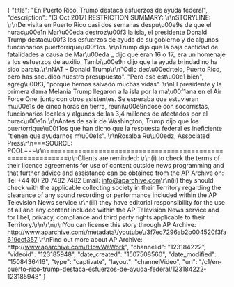 {
    "title": "En Puerto Rico, Trump destaca esfuerzos de ayuda federal",
    "description": "(3 Oct 2017) RESTRICTION SUMMARY: \r\nSTORYLINE: \r\nDe visita en Puerto Rico casi dos semanas despu\u00e9s de que el hurac\u00e1n Mar\u00eda destroz\u00f3 la isla, el presidente Donald Trump destac\u00f3 los esfuerzos de ayuda de su gobierno y de algunos funcionarios puertorrique\u00f1os. \r\nTrump dijo que la baja cantidad de fatalidades a causa de Mar\u00eda _ dijo que eran 16 o 17_ era un homenaje a los esfuerzos de auxilio. Tambi\u00e9n dijo que la ayuda brindad no ha sido barata.\r\nNAT - Donald Trump\r\n\"Odio dec\u00edrtelo, Puerto Rico, pero has sacudido nuestro presupuesto\". \"Pero eso est\u00e1 bien\", agreg\u00f3, \"porque hemos salvado muchas vidas\". \r\nEl presidente y la primera dama Melania Trump llegaron a la isla por la ma\u00f1ana en el Air Force One, junto con otros asistentes. Se esperaba que estuvieran m\u00e1s de cinco horas en tierra, reuni\u00e9ndose con socorristas, funcionarios locales y algunos de las 3,4 millones de afectados por el hurac\u00e1n.\r\nAntes de salir de Washington, Trump dijo que los puertorrique\u00f1os que han dicho que la respuesta federal es ineficiente \"tienen que ayudarnos m\u00e1s\". \r\nRosalba Ru\u00edz, Associated Press\r\n===SOURCE: POOL===\r\n===========================================================\r\nClients are reminded: \r\n(i) to check the terms of their licence agreements for use of content outside news programming and that further advice and assistance can be obtained from the AP Archive on: Tel +44 (0) 20 7482 7482 Email: info@aparchive.com\r\n(ii) they should check with the applicable collecting society in their Territory regarding the clearance of any sound recording or performance included within the AP Television News service \r\n(iii) they have editorial responsibility for the use of all and any content included within the AP Television News service and for libel, privacy, compliance and third party rights applicable to their Territory.\r\n\r\n\r\nYou can license this story through AP Archive: http:\/\/www.aparchive.com\/metadata\/youtube\/3f7ec7296ab2b004520f3fa619ccf357 \r\nFind out more about AP Archive: http:\/\/www.aparchive.com\/HowWeWork",
    "channelid": "123184222",
    "videoid": "123185948",
    "date_created": "1507508560",
    "date_modified": "1508436416",
    "type": "captivate",
    "layout": "channelVideo",
    "url": "\/c1\/en-puerto-rico-trump-destaca-esfuerzos-de-ayuda-federal\/123184222-123185948"
}